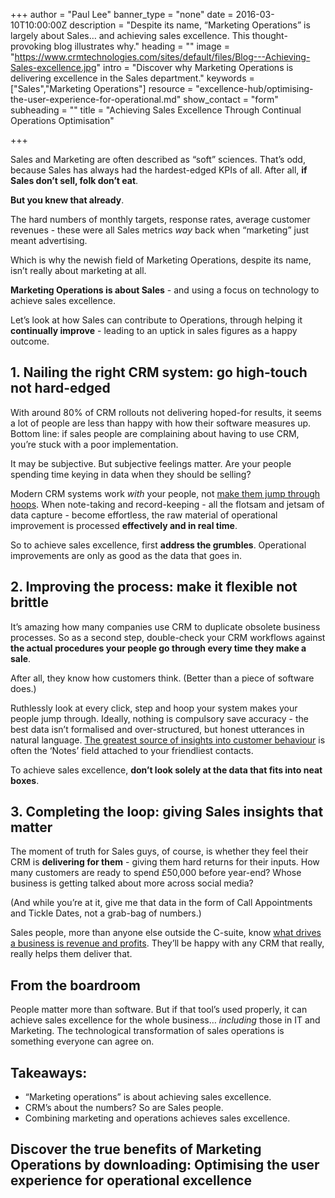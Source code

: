 +++
author = "Paul Lee"
banner_type = "none"
date = 2016-03-10T10:00:00Z
description = "Despite its name, “Marketing Operations” is largely about Sales… and achieving sales excellence. This thought-provoking blog illustrates why."
heading = ""
image = "https://www.crmtechnologies.com/sites/default/files/Blog---Achieving-Sales-excellence.jpg"
intro = "Discover why Marketing Operations is delivering excellence in the Sales department."
keywords = ["Sales","Marketing Operations"]
resource = "excellence-hub/optimising-the-user-experience-for-operational.md"
show_contact = "form"
subheading = ""
title = "Achieving Sales Excellence Through Continual Operations Optimisation"

+++

Sales and Marketing are often described as “soft” sciences. That’s odd, because Sales has always had the hardest-edged KPIs of all. After all, **if Sales don’t sell, folk don’t eat**.

**But you knew that already**.

The hard numbers of monthly targets, response rates, average customer revenues - these were all Sales metrics _way_ back when “marketing” just meant advertising.

Which is why the newish field of Marketing Operations, despite its name, isn’t really about marketing at all.

**Marketing Operations is about Sales** - and using a focus on technology to achieve sales excellence.

Let’s look at how Sales can contribute to Operations, through helping it **continually improve** - leading to an uptick in sales figures as a happy outcome.

## 1\. Nailing the right CRM system: go high-touch not hard-edged

With around 80% of CRM rollouts not delivering hoped-for results, it seems a lot of people are less than happy with how their software measures up. Bottom line: if sales people are complaining about having to use CRM, you’re stuck with a poor implementation.

It may be subjective. But subjective feelings matter. Are your people spending time keying in data when they should be selling?

Modern CRM systems work _with_ your people, not [make them jump through hoops](https://hbr.org/2014/12/why-sales-ops-is-so-hard-to-get-right). When note-taking and record-keeping - all the flotsam and jetsam of data capture - become effortless, the raw material of operational improvement is processed **effectively and in real time**.

So to achieve sales excellence, first **address the grumbles**. Operational improvements are only as good as the data that goes in.

## 2\. Improving the process: make it flexible not brittle

It’s amazing how many companies use CRM to duplicate obsolete business processes. So as a second step, double-check your CRM workflows against **the actual procedures your people go through every time they make a sale**.

After all, they know how customers think. (Better than a piece of software does.)

Ruthlessly look at every click, step and hoop your system makes your people jump through. Ideally, nothing is compulsory save accuracy - the best data isn’t formalised and over-structured, but honest utterances in natural language. [The greatest source of insights into customer behaviour](http://www.salesbenchmarkindex.com/blog/is-your-sales-operations-department-the-island-of-misfit-toys) is often the ‘Notes’ field attached to your friendliest contacts.

To achieve sales excellence, **don’t look solely at the data that fits into neat boxes**.

## 3\. Completing the loop: giving Sales insights that matter

The moment of truth for Sales guys, of course, is whether they feel their CRM is **delivering for them** - giving them hard returns for their inputs. How many customers are ready to spend £50,000 before year-end? Whose business is getting talked about more across social media?

(And while you’re at it, give me that data in the form of Call Appointments and Tickle Dates, not a grab-bag of numbers.)

Sales people, more than anyone else outside the C-suite, know [what drives a business is revenue and profits](http://www.insightsquared.com/2015/05/right-role-for-sales-ops/). They’ll be happy with any CRM that really, really helps them deliver that.

## From the boardroom

People matter more than software. But if that tool’s used properly, it can achieve sales excellence for the whole business… _including_ those in IT and Marketing. The technological transformation of sales operations is something everyone can agree on.

## Takeaways:

*   “Marketing operations” is about achieving sales excellence.
*   CRM’s about the numbers? So are Sales people.
*   Combining marketing and operations achieves sales excellence.

## Discover the true benefits of Marketing Operations by downloading: Optimising the user experience for operational excellence